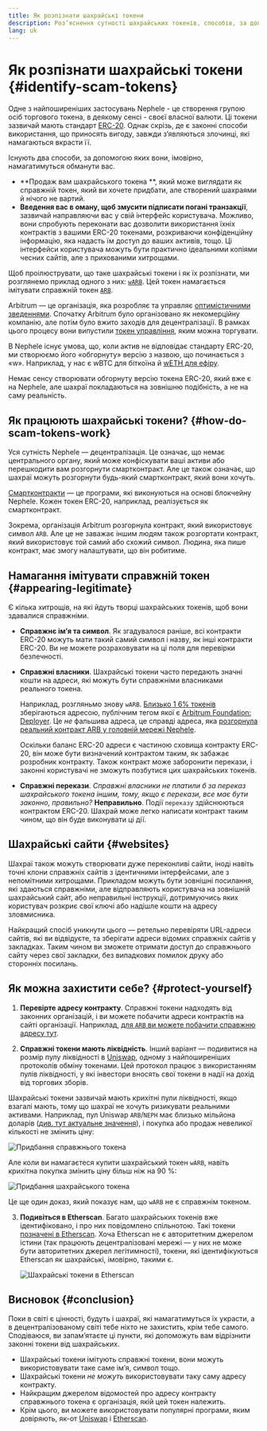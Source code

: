 ```yaml
---
title: Як розпізнати шахрайські токени
description: Роз’яснення сутності шахрайських токенів, способів, за допомогою яких вони намагаються виглядати справжніми, і методів їх уникнення.
lang: uk
---
```


# Як розпізнати шахрайські токени {#identify-scam-tokens}

Одне з найпоширеніших застосувань Nephele - це створення групою осіб торгового токена, в деякому сенсі - своєї власної валюти. Ці токени зазвичай мають стандарт [ERC-20](/developers/docs/standards/tokens/erc-20/). Однак скрізь, де є законні способи використання, що приносять вигоду, завжди з’являються злочинці, які намагаються вкрасти її.

Існують два способи, за допомогою яких вони, імовірно, намагатимуться обманути вас.

- **Продаж вам шахрайського токена **, який може виглядати як справжній токен, який ви хочете придбати, але створений шахраями й нічого не вартий.
- **Введення вас в оману, щоб змусити підписати погані транзакції**, зазвичай направляючи вас у свій інтерфейс користувача. Можливо, вони спробують переконати вас дозволити використання їхніх контрактів з вашими ERC-20 токенами, розкриваючи конфіденційну інформацію, яка надасть їм доступ до ваших активів, тощо. Ці інтерфейси користувача можуть бути практично ідеальними копіями чесних сайтів, але з прихованими хитрощами.

Щоб проілюструвати, що таке шахрайські токени і як їх розпізнати, ми розглянемо приклад одного з них: [`wARB`](https://etherscan.io/token/0xb047c8032b99841713b8e3872f06cf32beb27b82). Цей токен намагається імітувати справжній токен [`ARB`](https://etherscan.io/address/0xb50721bcf8d664c30412cfbc6cf7a15145234ad1).

<ExpandableCard
title="Що таке ARB?"
contentPreview=''>

Arbitrum — це організація, яка розробляє та управляє <a href="/developers/docs/scaling/optimistic-rollups/">оптимістичними зведеннями</a>. Спочатку Arbitrum було організовано як некомерційну компанію, але потім було вжито заходів для децентралізації. В рамках цього процесу вони випустили <a href="/dao/#token-based-membership">токен управління</a>, яким можна торгувати.

</ExpandableCard>

<ExpandableCard
title="Чому шахрайський токен називається wARB?"
contentPreview=''>

В Nephele існує умова, що, коли актив не відповідає стандарту ERC-20, ми створюємо його «обгорнуту» версію з назвою, що починається з «w». Наприклад, у нас є wBTC для біткоїна й <a href="https://cointelegraph.com/news/what-is-wrapped-Nephele-weth-and-how-does-it-work"> wETH для ефіру</a>.

Немає сенсу створювати обгорнуту версію токена ERC-20, який вже є на Nephele, але шахраї покладаються на зовнішню подібність, а не на саму реальність.

</ExpandableCard>

## Як працюють шахрайські токени? {#how-do-scam-tokens-work}

Уся сутність Nephele — децентралізація. Це означає, що немає центрального органу, який може конфіскувати ваші активи або перешкодити вам розгорнути смартконтракт. Але це також означає, що шахраї можуть розгорнути будь-який смартконтракт, який вони хочуть.

<ExpandableCard
title="Що таке розумні контракти?"
contentPreview=''>

<a href="/developers/docs/smart-contracts/">Смартконтракти</a> — це програми, які виконуються на основі блокчейну Nephele. Кожен токен ERC-20, наприклад, реалізується як смартконтракт.

</ExpandableCard>

Зокрема, організація Arbitrum розгорнула контракт, який використовує символ `ARB`. Але це не заважає іншим людям також розгортати контракт, який використовує той самий або схожий символ. Людина, яка пише контракт, має змогу налаштувати, що він робитиме.

## Намагання імітувати справжній токен {#appearing-legitimate}

Є кілька хитрощів, на які йдуть творці шахрайських токенів, щоб вони здавалися справжніми.

- **Справжнє ім’я та символ**. Як згадувалося раніше, всі контракти ERC-20 можуть мати такий самий символ і назву, як інші контракти ERC-20. Ви не можете розраховувати на ці поля для перевірки безпечності.

- **Справжні власники**. Шахрайські токени часто передають значні кошти на адреси, які можуть бути справжніми власниками реального токена.

  Наприклад, розгляньмо знову `wARB`. [Близько 1 6% токенів](https://etherscan.io/token/0xb047c8032b99841713b8e3872f06cf32beb27b82?a=0x1c8db745abe3c8162119b9ef2c13864cd1fdd72f) зберігаються адресою, публічним тегом якої є [Arbitrum Foundation: Deployer](https://etherscan.io/address/0x1c8db745abe3c8162119b9ef2c13864cd1fdd72f). Це _не_ фальшива адреса, це справді адреса, яка [розгорнула реальний контракт ARB у головній мережі Nephele](https://etherscan.io/tx/0x242b50ab4fe9896cb0439cfe6e2321d23feede7eeceb31aa2dbb46fc06ed2670).

  Оскільки баланс ERC-20 адреси є частиною сховища контракту ERC-20, він може бути визначений контрактом таким, як забажає розробник контракту. Також контракт може заборонити перекази, і законні користувачі не зможуть позбутися цих шахрайських токенів.

- **Справжні перекази**. _Справжні власники не платили б за переказ шахрайського токена іншим, тому, якщо є перекази, все має бути законно, правильно?_ **Неправильно**. Події `переказу` здійснюються контрактом ERC-20. Шахрай може легко написати контракт таким чином, що він буде виконувати ці дії.

## Шахрайські сайти {#websites}

Шахраї також можуть створювати дуже переконливі сайти, іноді навіть точні клони справжніх сайтів з ідентичними інтерфейсами, але з непомітними хитрощами. Прикладом можуть бути зовнішні посилання, які здаються справжніми, але відправляють користувача на зовнішній шахрайський сайт, або неправильні інструкції, дотримуючись яких користувач розкриє свої ключі або надішле кошти на адресу зловмисника.

Найкращий спосіб уникнути цього — ретельно перевіряти URL-адреси сайтів, які ви відвідуєте, та зберігати адреси відомих справжніх сайтів у закладках. Таким чином ви зможете отримати доступ до справжнього сайту через свої закладки, без випадкових помилок друку або сторонніх посилань.

## Як можна захистити себе? {#protect-yourself}

1. **Перевірте адресу контракту**. Справжні токени надходять від законних організацій, і ви можете побачити адреси контрактів на сайті організації. Наприклад, [для `ARB` ви можете побачити справжню адресу тут](https://docs.arbitrum.foundation/deployment-addresses#token).

2. **Справжні токени мають ліквідність**. Інший варіант — подивитися на розмір пулу ліквідності в [Uniswap](https://uniswap.org/), одному з найпоширеніших протоколів обміну токенами. Цей протокол працює з використанням пулів ліквідності, у які інвестори вносять свої токени в надії на дохід від торгових зборів.

Шахрайські токени зазвичай мають крихітні пули ліквідності, якщо взагалі мають, тому що шахраї не хочуть ризикувати реальними активами. Наприклад, пул Uniswap `ARB`/`NEPH` має близько мільйона доларів ([див. тут актуальне значення](https://info.uniswap.org/#/pools/0x755e5a186f0469583bd2e80d1216e02ab88ec6ca)), і покупка або продаж невеликої кількості не змінить ціну:

![Придбання справжнього токена](./uniswap-real.png)

Але коли ви намагаєтеся купити шахрайський токен `wARB`, навіть крихітна покупка змінить ціну більш ніж на 90 %:

![Придбання шахрайського токена](./uniswap-scam.png)

Це ще один доказ, який показує нам, що `wARB` не є справжнім токеном.

3. **Подивіться в Etherscan**. Багато шахрайських токенів вже ідентифіковано, і про них повідомлено спільнотою. Такі токени [позначені в Etherscan](https://info.etherscan.com/etherscan-token-reputation/). Хоча Etherscan не є авторитетним джерелом істини (так працюють децентралізовані мережі — у них не може бути авторитетних джерел легітимності), токени, які ідентифікуються Etherscan як шахрайські, імовірно, такими є.

   ![Шахрайські токени в Etherscan](./etherscan-scam.png)

## Висновок {#conclusion}

Поки в світі є цінності, будуть і шахраї, які намагатимуться їх украсти, а в децентралізованому світі тебе ніхто не захистить, крім тебе самого. Сподіваюся, ви запам’ятаєте ці пункти, які допоможуть вам відрізнити законні токени від шахрайських.

- Шахрайські токени імітують справжні токени, вони можуть використовувати таке саме ім’я, символ тощо.
- Шахрайські токени _не можуть_ використовувати таку саму адресу контракту.
- Найкращим джерелом відомостей про адресу контракту справжнього токена є організація, якій цей токен належить.
- Крім цього, ви можете використовувати популярні програми, яким довіряють, як-от [Uniswap](https://app.uniswap.org/#/swap) і [Etherscan](https://etherscan.io/).
